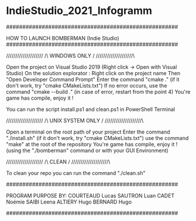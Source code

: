 # IndieStudio_2021_Infogramm

#####################################################

HOW TO LAUNCH BOMBERMAN (Indie Studio)
#####################################################

/\/\/\/\/\/\/\/\/\/\/\/\/\/\/\/\/\/\/\/
/\ WINDOWS ONLY /
/\/\/\/\/\/\/\/\/\/\/\/\/\/\/\/\/\/\/\/\

Open the project on Visual Studio 2019 (Right click -> Open with Visual Studio) On the solution explorator :
Right click on the project name
Then "Open Developer Command Prompt"
Enter the command "cmake ." (if it don't work, try "cmake CMakeLists.txt")
If no error occurs, use the command "cmake --build ." (in case of error, restart from the point 4)
You're game has compile, enjoy it !

You can run the script install.ps1 and clean.ps1 in PowerShell Terminal

/\/\/\/\/\/\/\/\/\/\/\/\/\/\/\/\/\/\/\/
/\ UNIX SYSTEM ONLY /
/\/\/\/\/\/\/\/\/\/\/\/\/\/\/\/\/\/\/\/\

Open a terminal on the root path of your project
Enter the command "./install.sh" (if it don't work, try "cmake CMakeLists.txt")
use the command "make" at the root of the repository
You're game has compile, enjoy it ! (using the "./bomberman" command or with your GUI Environment)

/\/\/\/\/\/\/\/\/\/\/\/\/\/\/\/\/\/\/\/
/\ CLEAN /
/\/\/\/\/\/\/\/\/\/\/\/\/\/\/\/\/\/\/\/\

To clean your repo you can run the command "./clean.sh"

#####################################################

PROGRAM PURPOSE BY:
COURTEAUD Lucas
SAUTRON Luan
CADET Noémie
SAIBI Leena
ALTIERY Hugo
BERNARD Hugo

#####################################################
